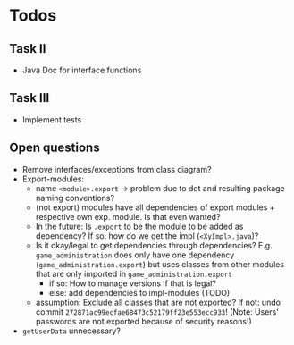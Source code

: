 # Todos

## Task II

- Java Doc for interface functions

## Task III

- Implement tests

## Open questions

- Remove interfaces/exceptions from class diagram?
- Export-modules:
    - name `<module>.export` &rarr; problem due to dot and resulting package naming conventions?
    - (not export) modules have all dependencies of export modules + respective own exp. module. Is that even wanted?
    - In the future: Is `.export` to be the module to be added as dependency? If so: how do we get the impl (`<XyImpl>.java`)?
    - Is it okay/legal to get dependencies through dependencies? E.g. `game_administration` does only have one dependency (`game_administration.export`) but uses classes from other modules that are only imported in  `game_administration.export`
        - if so: How to manage versions if that is legal?
        - else: add dependencies to impl-modules (TODO)
    - assumption: Exclude all classes that are not exported? If not: undo commit `272871ac99ecfae68473c52179ff23e553ecc933`! (Note: Users' passwords are not exported because of security reasons!)
- `getUserData` unnecessary?